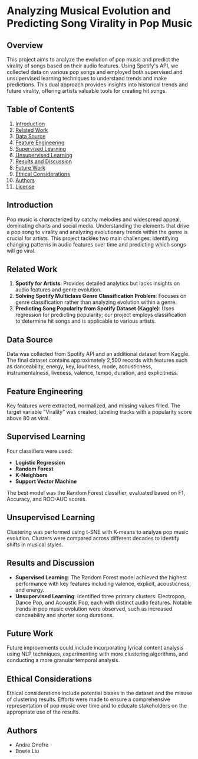 # Analyzing Musical Evolution and Predicting Song Virality in Pop Music

## Overview
This project aims to analyze the evolution of pop music and predict the virality of songs based on their audio features. Using Spotify's API, we collected data on various pop songs and employed both supervised and unsupervised learning techniques to understand trends and make predictions. This dual approach provides insights into historical trends and future virality, offering artists valuable tools for creating hit songs.

## Table of ContentS
1. [Introduction](#introduction)
2. [Related Work](#related-work)
3. [Data Source](#data-source)
4. [Feature Engineering](#feature-engineering)
5. [Supervised Learning](#supervised-learning)
6. [Unsupervised Learning](#unsupervised-learning)
7. [Results and Discussion](#results-and-discussion)
8. [Future Work](#future-work)
9. [Ethical Considerations](#ethical-considerations)
10. [Authors](#authors)
11. [License](#license)

## Introduction
Pop music is characterized by catchy melodies and widespread appeal, dominating charts and social media. Understanding the elements that drive a pop song to virality and analyzing evolutionary trends within the genre is crucial for artists. This project tackles two main challenges: identifying changing patterns in audio features over time and predicting which songs will go viral.

## Related Work
1. **Spotify for Artists**: Provides detailed analytics but lacks insights on audio features and genre evolution.
2. **Solving Spotify Multiclass Genre Classification Problem**: Focuses on genre classification rather than analyzing evolution within a genre.
3. **Predicting Song Popularity from Spotify Dataset (Kaggle)**: Uses regression for predicting popularity; our project employs classification to determine hit songs and is applicable to various artists.

## Data Source
Data was collected from Spotify API and an additional dataset from Kaggle. The final dataset contains approximately 2,500 records with features such as danceability, energy, key, loudness, mode, acousticness, instrumentalness, liveness, valence, tempo, duration, and explicitness.

## Feature Engineering
Key features were extracted, normalized, and missing values filled. The target variable "Virality" was created, labeling tracks with a popularity score above 80 as viral.

## Supervised Learning
Four classifiers were used:
- **Logistic Regression**
- **Random Forest**
- **K-Neighbors**
- **Support Vector Machine**

The best model was the Random Forest classifier, evaluated based on F1, Accuracy, and ROC-AUC scores.

## Unsupervised Learning
Clustering was performed using t-SNE with K-means to analyze pop music evolution. Clusters were compared across different decades to identify shifts in musical styles.

## Results and Discussion
- **Supervised Learning**: The Random Forest model achieved the highest performance with key features including valence, explicit, acousticness, and energy.
- **Unsupervised Learning**: Identified three primary clusters: Electropop, Dance Pop, and Acoustic Pop, each with distinct audio features. Notable trends in pop music evolution were observed, such as increased danceability and shorter song durations.

## Future Work
Future improvements could include incorporating lyrical content analysis using NLP techniques, experimenting with more clustering algorithms, and conducting a more granular temporal analysis.

## Ethical Considerations
Ethical considerations include potential biases in the dataset and the misuse of clustering results. Efforts were made to ensure a comprehensive representation of pop music over time and to educate stakeholders on the appropriate use of the results.

## Authors
- Andre Onofre
- Bowie Liu
